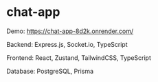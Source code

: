 # chat-app
Demo: https://chat-app-8d2k.onrender.com/

Backend: Express.js, Socket.io, TypeScript

Frontend: React, Zustand, TailwindCSS, TypeScript

Database: PostgreSQL, Prisma
